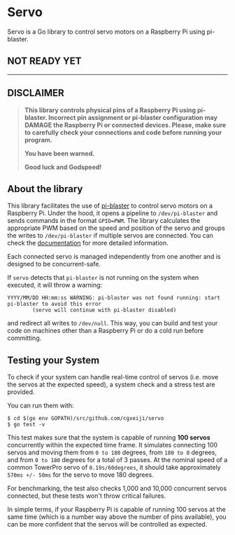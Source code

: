 # Servo

Servo is a Go library to control servo motors on a Raspberry Pi using pi-blaster.

## NOT READY YET
---

## DISCLAIMER

> **This library controls physical pins of a Raspberry Pi using pi-blaster.
> Incorrect pin assignment or pi-blaster configuration may DAMAGE the Raspberry
> Pi or connected devices.  Please, make sure to carefully check your connections
> and code before running your program.**
>
> **You have been warned.**
>
> **Good luck and Godspeed!**

## About the library

This library facilitates the use of
[pi-blaster](https://github.com/sarfata/pi-blaster) to control servo motors on
a Raspberry Pi. Under the hood, it opens a pipeline to `/dev/pi-blaster` and
sends commands in the format `GPIO=PWM`. The library calculates the appropriate
PWM based on the speed and position of the servo and groups the writes to
`/dev/pi-blaster` if multiple servos are connected. You can check the
[documentation](https://godoc.org/github.com/cgxeiji/servo) for more detailed
information.

Each connected servo is managed independently from one another and is designed
to be concurrent-safe.

If `servo` detects that `pi-blaster` is not running on the system when
executed, it will throw a warning:
```
YYYY/MM/DD HH:mm:ss WARNING: pi-blaster was not found running: start pi-blaster to avoid this error
        (servo will continue with pi-blaster disabled)
```
and redirect all writes to `/dev/null`. This way, you can build and test your code
on machines other than a Raspberry Pi or do a cold run before committing.

## Testing your System

To check if your system can handle real-time control of servos (i.e. move the
servos at the expected speed), a system check and a stress test are provided.

You can run them with:
```
$ cd $(go env GOPATH)/src/github.com/cgxeiji/servo
$ go test -v
```

This test makes sure that the system is capable of running **100 servos**
concurrently within the expected time frame. It simulates connecting 100 servos
and moving them from `0 to 180` degrees, from `180 to 0` degrees, and from `0
to 180` degrees for a total of 3 passes. At the nominal speed of a common
TowerPro servo of `0.19s/60degrees`, it should take approximately `570ms +/-
50ms` for the servo to move 180 degrees.

For benchmarking, the test also checks 1,000 and 10,000 concurrent servos
connected, but these tests won't throw critical failures.

In simple terms, if your Raspberry Pi is capable of running 100 servos at the
same time (which is a number way above the number of pins available), you can
be more confident that the servos will be controlled as expected.
